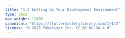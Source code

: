 ```yaml
---
title: "1.2 Setting Up Your Development Environment"
type: docs
nav_weight: 12000
canonical: "https://fluttermasterylibrary.com/1/1/2"
license: "© 2023 Tokenizer Inc. CC BY-NC-SA 4.0"
---
```

